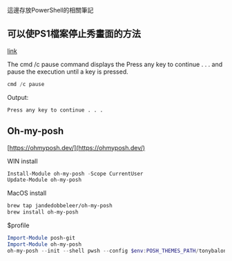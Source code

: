 這邊存放PowerShell的相關筆記



## 可以使PS1檔案停止秀畫面的方法

[link](https://www.delftstack.com/howto/powershell/powershell-press-any-key-to-continue/#:~:text=Use%20timeout%20to%20Enable%20the%20press%20any%20key,%2Ft%20option%20to%20specify%20the%20time%20in%20seconds.)

The cmd /c pause command displays the Press any key to continue . . . and pause the execution until a key is pressed.

```PowerShell
cmd /c pause
```

Output:
```
Press any key to continue . . .
```

## Oh-my-posh

[https://ohmyposh.dev/](https://ohmyposh.dev/)

WIN install
```PowerShell
Install-Module oh-my-posh -Scope CurrentUser
Update-Module oh-my-posh 
```


MacOS install
```zsh
brew tap jandedobbeleer/oh-my-posh
brew install oh-my-posh
```

$profile
```PowerShell
Import-Module posh-git
Import-Module oh-my-posh
oh-my-posh --init --shell pwsh --config $env:POSH_THEMES_PATH/tonybaloney.omp.json | Invoke-Expression
```
